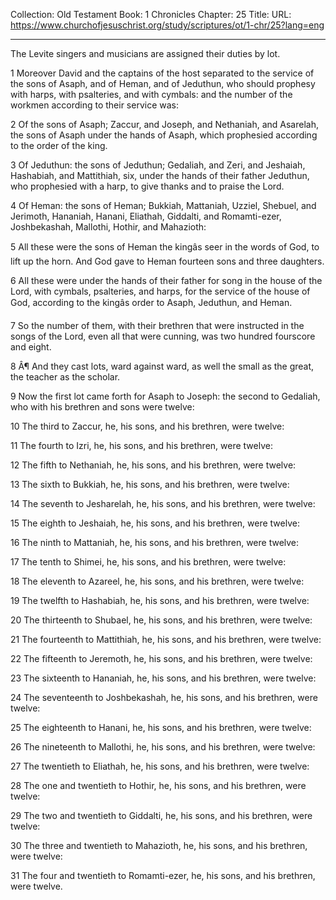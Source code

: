 Collection: Old Testament
Book: 1 Chronicles
Chapter: 25
Title: 
URL: https://www.churchofjesuschrist.org/study/scriptures/ot/1-chr/25?lang=eng

---

The Levite singers and musicians are assigned their duties by lot.

1 Moreover David and the captains of the host separated to the service of the sons of Asaph, and of Heman, and of Jeduthun, who should prophesy with harps, with psalteries, and with cymbals: and the number of the workmen according to their service was:

2 Of the sons of Asaph; Zaccur, and Joseph, and Nethaniah, and Asarelah, the sons of Asaph under the hands of Asaph, which prophesied according to the order of the king.

3 Of Jeduthun: the sons of Jeduthun; Gedaliah, and Zeri, and Jeshaiah, Hashabiah, and Mattithiah, six, under the hands of their father Jeduthun, who prophesied with a harp, to give thanks and to praise the Lord.

4 Of Heman: the sons of Heman; Bukkiah, Mattaniah, Uzziel, Shebuel, and Jerimoth, Hananiah, Hanani, Eliathah, Giddalti, and Romamti-ezer, Joshbekashah, Mallothi, Hothir, and Mahazioth:

5 All these were the sons of Heman the kingâs seer in the words of God, to lift up the horn. And God gave to Heman fourteen sons and three daughters.

6 All these were under the hands of their father for song in the house of the Lord, with cymbals, psalteries, and harps, for the service of the house of God, according to the kingâs order to Asaph, Jeduthun, and Heman.

7 So the number of them, with their brethren that were instructed in the songs of the Lord, even all that were cunning, was two hundred fourscore and eight.

8 Â¶ And they cast lots, ward against ward, as well the small as the great, the teacher as the scholar.

9 Now the first lot came forth for Asaph to Joseph: the second to Gedaliah, who with his brethren and sons were twelve:

10 The third to Zaccur, he, his sons, and his brethren, were twelve:

11 The fourth to Izri, he, his sons, and his brethren, were twelve:

12 The fifth to Nethaniah, he, his sons, and his brethren, were twelve:

13 The sixth to Bukkiah, he, his sons, and his brethren, were twelve:

14 The seventh to Jesharelah, he, his sons, and his brethren, were twelve:

15 The eighth to Jeshaiah, he, his sons, and his brethren, were twelve:

16 The ninth to Mattaniah, he, his sons, and his brethren, were twelve:

17 The tenth to Shimei, he, his sons, and his brethren, were twelve:

18 The eleventh to Azareel, he, his sons, and his brethren, were twelve:

19 The twelfth to Hashabiah, he, his sons, and his brethren, were twelve:

20 The thirteenth to Shubael, he, his sons, and his brethren, were twelve:

21 The fourteenth to Mattithiah, he, his sons, and his brethren, were twelve:

22 The fifteenth to Jeremoth, he, his sons, and his brethren, were twelve:

23 The sixteenth to Hananiah, he, his sons, and his brethren, were twelve:

24 The seventeenth to Joshbekashah, he, his sons, and his brethren, were twelve:

25 The eighteenth to Hanani, he, his sons, and his brethren, were twelve:

26 The nineteenth to Mallothi, he, his sons, and his brethren, were twelve:

27 The twentieth to Eliathah, he, his sons, and his brethren, were twelve:

28 The one and twentieth to Hothir, he, his sons, and his brethren, were twelve:

29 The two and twentieth to Giddalti, he, his sons, and his brethren, were twelve:

30 The three and twentieth to Mahazioth, he, his sons, and his brethren, were twelve:

31 The four and twentieth to Romamti-ezer, he, his sons, and his brethren, were twelve.
